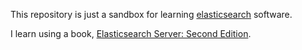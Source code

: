 This repository is just a sandbox for learning [elasticsearch](https://github.com/elasticsearch/elasticsearch) software.

I learn using a book, [Elasticsearch Server: Second Edition](https://www.packtpub.com/big-data-and-business-inteliigence/elasticsearch-server-second-edition).
